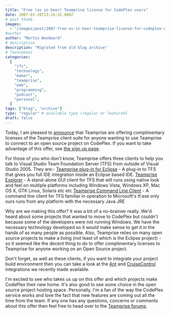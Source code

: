 ```yaml
---
title: "Free (as in beer) Teamprise license for CodePlex users"
date: 2007-03-20T23:24:32.000Z
# post thumb
images:
  - "/images/post/2007-free-as-in-beer-teamprise-license-for-codeplex-users.jpg"
#author
author: "Martin Woodward"
# description
description: "Migrated from old blog archive"
# Taxonomies
categories:
  [
    "tfs",
    "technology",
    "maker",
    "teamprise",
    "web",
    "programming",
    "podcast",
    "personal",
  ]
tags: ["blog", "archive"]
type: "regular" # available type (regular or featured)
draft: false
---
```


Today, I am pleased to [announce](http://www.teamprise.com/news/2007/03/teamprise_enables_crossplatfor.html) that Teamprise are offering complimentary licenses of the Teamprise client suite for anyone wanting to use Teamprise to connect to an open source project on CodePlex. If you want to take advantage of this offer, see [the sign up page](http://www.teamprise.com/partners/codeplex.py).

For those of you who don't know, Teamprise offers three clients to help you talk to Visual Studio Team Foundation Server (TFS) from outside of Visual Studio 2005. They are:- [Teamprise plug-in for Eclipse](http://www.teamprise.com/product/plugin_eclipse.html) - A plug-in to TFS that gives you full IDE integration inside an Eclipse based IDE. [Teamprise Explorer](http://www.teamprise.com/product/explorer_client.html) - A stand-alone GUI client for TFS that will runs using native look and feel on multiple platforms including Windows Vista, Windows XP, Mac OS X, GTK Linux, Solaris etc etc [Teamprise Command Line Client](http://www.teamprise.com/product/command-line.html) - A command line client for TFS familiar in operation to Microsoft's tf.exe only ours runs from any platform with the necessary Java JRE

Why are we making this offer? It was a bit of a no-brainier really. We'd heard about some projects that wanted to move to CodePlex but couldn't because some of the developers were not running Windows. We have the necessary technology developed so it would make sense to get it in the hands of as many people as possible. Also, Teamprise relies on many open source projects to make a living (not least of which is the Eclipse project) - so it seemed like the decent thing to do to offer complimentary licenses to Teamprise for anyone working on an Open Source project.

Don't forget, as well as these clients, if you want to integrate your project build environment then you can take a look at the [Ant](http://www.teamprise.com/download/download-ant.html) and [CruiseControl](http://www.teamprise.com/download/download-cc.html) integrations we recently made available.

I'm excited to see who takes us up on this offer and which projects make CodePlex their new home. It's also good to see some choice in the open source project hosting space. Personally, I'm a fan of the way the CodePlex service works and love the fact that new features are coming out all the time from the team. If any one has any questions, concerns or comments about this offer then feel free to head over to the [Teamprise forums](http://support.teamprise.com/).
